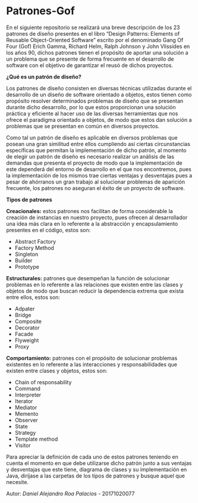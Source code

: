 # Patrones-Gof

En el siguiente repositorio se realizará una breve descripción de los 23 patrones de diseño presentes en el libro “Design Patterns: Elements of Reusable Object-Oriented Software” escrito por el denominado Gang Of Four (Gof) Erich Gamma, Richard Helm, Ralph Johnson y John Vlissides en los años 90, dichos patrones tienen el propósito de aportar una solución a un problema que se presente de forma frecuente en el desarrollo de software con el objetivo de garantizar el reusó de dichos proyectos.

**¿Qué es un patrón de diseño?**

Los patrones de diseño consisten en diversas técnicas utilizadas durante el desarrollo de un diseño de software orientado a objetos, estos tienen como propósito resolver determinados problemas de diseño que se presentan durante dicho desarrollo, por lo que estos proporcionan una solución práctica y eficiente al hacer uso de las diversas herramientas que nos ofrece el paradigma orientado a objetos, de modo que estos dan solución a problemas que se presentan en común en diversos proyectos. 

Como tal un patrón de diseño es aplicable en diversos problemas que posean una gran similitud entre ellos cumpliendo así ciertas circunstancias específicas que permitan la implementación de dicho patrón, al momento de elegir un patrón de diseño es necesario realizar un análisis de las demandas que presenta el proyecto de modo que la implementación de este dependerá del entorno de desarrollo en el que nos encontremos, pues la implementación de los mismos trae ciertas ventajas y desventajas pues a pesar de ahórranos un gran trabajo al solucionar problemas de aparición frecuente, los patrones no aseguran el éxito de un proyecto de software.

**Tipos de patrones**

**Creacionales:** estos patrones nos facilitan de forma considerable la creación de instancias en nuestro proyecto, pues ofrecen al desarrollador una idea más clara en lo referente a la abstracción y encapsulamiento presentes en el código, estos son:

+ Abstract Factory
+ Factory Method
+ Singleton
+ Builder
+ Prototype

**Estructurales:**  patrones que desempeñan la función de solucionar problemas en lo referente a las relaciones que existen entre las clases y objetos de modo que buscan reducir la dependencia extrema que exista entre ellos, estos son:

+ Adpater
+ Bridge
+ Composite
+ Decorator
+ Facade
+ Flyweight
+ Proxy

**Comportamiento:** patrones con el propósito de solucionar problemas existentes en lo referente a las interacciones y responsabilidades que existen entre clases y objetos, estos son:
 
+ Chain of responsability
+ Command
+ Interpreter
+ Iterator
+ Mediator
+ Memento
+ Observer
+ State
+ Strategy
+ Template method
+ Visitor

Para apreciar la definición de cada uno de estos patrones teniendo en cuenta el momento en que debe utilizarse dicho patrón junto a sus ventajas y desventajas que este tiene, diagrama de clases y su implementación en Java, diríjase a las carpetas de los tipos de patrones y busque aquel que necesite.

Autor: *Daniel Alejandro Roa Palacios* - 20171020077
